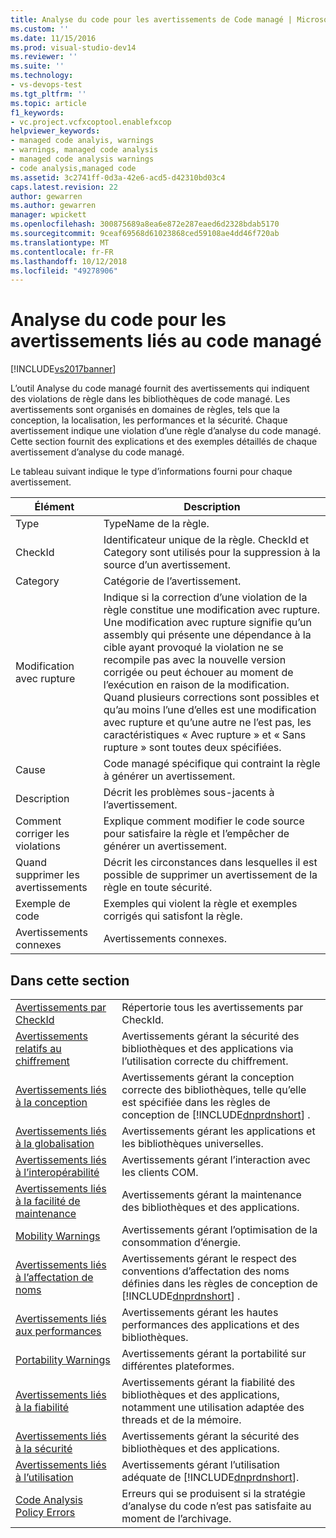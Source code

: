 ```yaml
---
title: Analyse du code pour les avertissements de Code managé | Microsoft Docs
ms.custom: ''
ms.date: 11/15/2016
ms.prod: visual-studio-dev14
ms.reviewer: ''
ms.suite: ''
ms.technology:
- vs-devops-test
ms.tgt_pltfrm: ''
ms.topic: article
f1_keywords:
- vc.project.vcfxcoptool.enablefxcop
helpviewer_keywords:
- managed code analyis, warnings
- warnings, managed code analysis
- managed code analysis warnings
- code analysis,managed code
ms.assetid: 3c2741ff-0d3a-42e6-acd5-d42310bd03c4
caps.latest.revision: 22
author: gewarren
ms.author: gewarren
manager: wpickett
ms.openlocfilehash: 300875689a8ea6e872e287eaed6d2328bdab5170
ms.sourcegitcommit: 9ceaf69568d61023868ced59108ae4dd46f720ab
ms.translationtype: MT
ms.contentlocale: fr-FR
ms.lasthandoff: 10/12/2018
ms.locfileid: "49278906"
---
```

# <a name="code-analysis-for-managed-code-warnings"></a>Analyse du code pour les avertissements liés au code managé
[!INCLUDE[vs2017banner](../includes/vs2017banner.md)]

L’outil Analyse du code managé fournit des avertissements qui indiquent des violations de règle dans les bibliothèques de code managé. Les avertissements sont organisés en domaines de règles, tels que la conception, la localisation, les performances et la sécurité. Chaque avertissement indique une violation d’une règle d’analyse du code managé. Cette section fournit des explications et des exemples détaillés de chaque avertissement d’analyse du code managé.  
  
 Le tableau suivant indique le type d’informations fourni pour chaque avertissement.  
  
|Élément|Description|  
|----------|-----------------|  
|Type|TypeName de la règle.|  
|CheckId|Identificateur unique de la règle. CheckId et Category sont utilisés pour la suppression à la source d’un avertissement.|  
|Category|Catégorie de l’avertissement.|  
|Modification avec rupture|Indique si la correction d’une violation de la règle constitue une modification avec rupture. Une modification avec rupture signifie qu’un assembly qui présente une dépendance à la cible ayant provoqué la violation ne se recompile pas avec la nouvelle version corrigée ou peut échouer au moment de l’exécution en raison de la modification. Quand plusieurs corrections sont possibles et qu’au moins l’une d’elles est une modification avec rupture et qu’une autre ne l’est pas, les caractéristiques « Avec rupture » et « Sans rupture » sont toutes deux spécifiées.|  
|Cause|Code managé spécifique qui contraint la règle à générer un avertissement.|  
|Description|Décrit les problèmes sous-jacents à l’avertissement.|  
|Comment corriger les violations|Explique comment modifier le code source pour satisfaire la règle et l’empêcher de générer un avertissement.|  
|Quand supprimer les avertissements|Décrit les circonstances dans lesquelles il est possible de supprimer un avertissement de la règle en toute sécurité.|  
|Exemple de code|Exemples qui violent la règle et exemples corrigés qui satisfont la règle.|  
|Avertissements connexes|Avertissements connexes.|  
  
## <a name="in-this-section"></a>Dans cette section  
  
|||  
|-|-|  
|[Avertissements par CheckId](../code-quality/code-analysis-warnings-for-managed-code-by-checkid.md)|Répertorie tous les avertissements par CheckId.|  
|[Avertissements relatifs au chiffrement](../code-quality/cryptography-warnings.md)|Avertissements gérant la sécurité des bibliothèques et des applications via l’utilisation correcte du chiffrement.|  
|[Avertissements liés à la conception](../code-quality/design-warnings.md)|Avertissements gérant la conception correcte des bibliothèques, telle qu’elle est spécifiée dans les règles de conception de [!INCLUDE[dnprdnshort](../includes/dnprdnshort-md.md)] .|  
|[Avertissements liés à la globalisation](../code-quality/globalization-warnings.md)|Avertissements gérant les applications et les bibliothèques universelles.|  
|[Avertissements liés à l’interopérabilité](../code-quality/interoperability-warnings.md)|Avertissements gérant l’interaction avec les clients COM.|  
|[Avertissements liés à la facilité de maintenance](../code-quality/maintainability-warnings.md)|Avertissements gérant la maintenance des bibliothèques et des applications.|  
|[Mobility Warnings](../code-quality/mobility-warnings.md)|Avertissements gérant l’optimisation de la consommation d’énergie.|  
|[Avertissements liés à l’affectation de noms](../code-quality/naming-warnings.md)|Avertissements gérant le respect des conventions d’affectation des noms définies dans les règles de conception de [!INCLUDE[dnprdnshort](../includes/dnprdnshort-md.md)] .|  
|[Avertissements liés aux performances](../code-quality/performance-warnings.md)|Avertissements gérant les hautes performances des applications et des bibliothèques.|  
|[Portability Warnings](../code-quality/portability-warnings.md)|Avertissements gérant la portabilité sur différentes plateformes.|  
|[Avertissements liés à la fiabilité](../code-quality/reliability-warnings.md)|Avertissements gérant la fiabilité des bibliothèques et des applications, notamment une utilisation adaptée des threads et de la mémoire.|  
|[Avertissements liés à la sécurité](../code-quality/security-warnings.md)|Avertissements gérant la sécurité des bibliothèques et des applications.|  
|[Avertissements liés à l’utilisation](../code-quality/usage-warnings.md)|Avertissements gérant l’utilisation adéquate de [!INCLUDE[dnprdnshort](../includes/dnprdnshort-md.md)].|  
|[Code Analysis Policy Errors](../code-quality/code-analysis-policy-errors.md)|Erreurs qui se produisent si la stratégie d’analyse du code n’est pas satisfaite au moment de l’archivage.|



